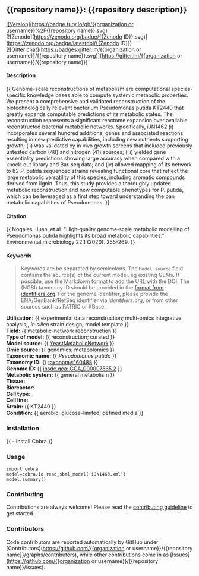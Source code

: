 ## {{repository name}}: {{repository description}}

[![Version](https://badge.fury.io/gh/{{organization or username}}%2F{{repository name}}.svg)](https://badge.fury.io/gh/sysbiochalmers/yeast-gem)  
[![Zenodo](https://zenodo.org/badge/{{Zenodo ID}}.svg)](https://zenodo.org/badge/latestdoi/{{Zenodo ID}})  
[![Gitter chat](https://badges.gitter.im/{{organization or username}}/{{repository name}}.svg)](https://gitter.im/{{organization or username}}/{{repository name}})


#### Description

{{ 
Genome-scale reconstructions of metabolism are computational species-specific knowledge bases able to compute systemic metabolic properties. We present a comprehensive and validated reconstruction of the biotechnologically relevant bacterium Pseudomonas putida KT2440 that greatly expands computable predictions of its metabolic states. The reconstruction represents a significant reactome expansion over available reconstructed bacterial metabolic networks. Specifically, iJN1462 (i) incorporates several hundred additional genes and associated reactions resulting in new predictive capabilities, including new nutrients supporting growth; (ii) was validated by in vivo growth screens that included previously untested carbon (48) and nitrogen (41) sources; (iii) yielded gene essentiality predictions showing large accuracy when compared with a knock-out library and Bar-seq data; and (iv) allowed mapping of its network to 82 P. putida sequenced strains revealing functional core that reflect the large metabolic versatility of this species, including aromatic compounds derived from lignin. Thus, this study provides a thoroughly updated metabolic reconstruction and new computable phenotypes for P. putida, which can be leveraged as a first step toward understanding the pan metabolic capabilities of Pseudomonas.
 }}


#### Citation

{{ Nogales, Juan, et al. "High‐quality genome‐scale metabolic modelling of Pseudomonas putida highlights its broad metabolic capabilities." Environmental microbiology 22.1 (2020): 255-269.
}}


#### Keywords

> Keywords are be separated by semicolons.
> The `Model source` field contains the source(s) of the current model, eg existing GEMs. If possible, use the Markdown format to add the URL with the DOI. The (NCBI) taxonomy ID should be provided in the [format from identifiers.org](https://registry.identifiers.org/registry/taxonomy). For the genome identifier, please provide the ENA/GenBank/RefSeq identifier via *identifiers.org*, or from other sources such as PATRIC or KBase.  

**Utilisation:** {{ experimental data reconstruction; multi-omics integrative analysis;, _in silico_ strain design; model template }}  
**Field:** {{ metabolic-network reconstruction }}  
**Type of model:** {{ reconstruction; curated }}  
**Model source:** {{ [YeastMetabolicNetwork](http://doi.org/10.1038/nbt1492) }}  
**Omic source:** {{ genomics; metabolomics }}  
**Taxonomic name:** {{ _Pseudomonas putida_ }}  
**Taxonomy ID:** {{ [taxonomy:160488](https://identifiers.org/taxonomy:160488) }}  
**Genome ID:** {{ [insdc.gca:	GCA_000007565.2](https://identifiers.org/insdc.gca:GCA_000007565.2)  }}  
**Metabolic system:** {{ general metabolism }}  
**Tissue:**  
**Bioreactor:**    
**Cell type:**  
**Cell line:**  
**Strain:** {{ KT2440 }}  
**Condition:** {{ aerobic; glucose-limited; defined media }}  


### Installation

{{ - Install Cobra }}


### Usage

```
import cobra
model=cobra.io.read_sbml_model('iJN1463.xml')
model.summary()
```


### Contributing

Contributions are always welcome! Please read the [contributing guideline](.github/CONTRIBUTING.md) to get started.


### Contributors

Code contributors are reported automatically by GitHub under [Contributors](https://github.com/{{organization or username}}/{{repository name}}/graphs/contributors), while other contributions come in as [Issues](https://github.com/{{organization or username}}/{{repository name}}/issues).
